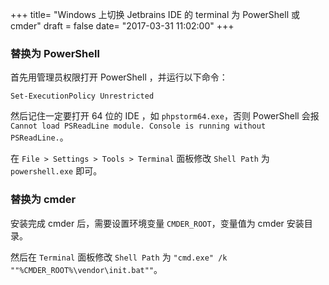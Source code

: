 +++
title= "Windows 上切换 Jetbrains IDE 的 terminal 为 PowerShell 或 cmder"
draft = false
date= "2017-03-31 11:02:00"
+++

### 替换为 PowerShell

首先用管理员权限打开 PowerShell ，并运行以下命令：

```
Set-ExecutionPolicy Unrestricted
```

然后记住一定要打开 64 位的 IDE ，如 `phpstorm64.exe`，否则 PowerShell 会报 `Cannot load PSReadLine module. Console is running without PSReadLine.`。

在 `File > Settings > Tools > Terminal` 面板修改 `Shell Path` 为 `powershell.exe` 即可。

### 替换为 cmder

安装完成 cmder 后，需要设置环境变量 `CMDER_ROOT`，变量值为 cmder 安装目录。

然后在 `Terminal` 面板修改 `Shell Path` 为 `"cmd.exe" /k ""%CMDER_ROOT%\vendor\init.bat""`。